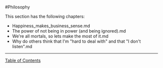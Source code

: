 #Philosophy

This section has the following chapters:

* Happiness_makes_business_sense.md
* The power of not being in power (and being ignored).md
* We're all mortals, so lets make the most of it.md
* Why do others think that I'm "hard to deal with" and that "I don't listen".md



- - - - 
[Table of Contents](../../Table_of_Contents.md) 